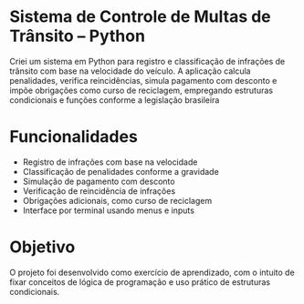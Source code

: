 # Sistema de Controle de Multas de Trânsito – Python
Criei um sistema em Python para registro e classificação de infrações de trânsito com base na velocidade do veículo. A aplicação calcula penalidades, verifica reincidências, simula pagamento com desconto e impõe obrigações como curso de reciclagem, empregando estruturas condicionais e funções conforme a legislação brasileira
# Funcionalidades
- Registro de infrações com base na velocidade
- Classificação de penalidades conforme a gravidade
- Simulação de pagamento com desconto
- Verificação de reincidência de infrações
- Obrigações adicionais, como curso de reciclagem
- Interface por terminal usando menus e inputs
# Objetivo
 O projeto foi desenvolvido como exercício de aprendizado, com o intuito de fixar conceitos de lógica de programação e uso prático de estruturas condicionais.
